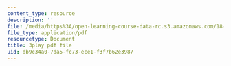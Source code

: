 ```yaml
---
content_type: resource
description: ''
file: /media/https%3A/open-learning-course-data-rc.s3.amazonaws.com/18-01sc-single-variable-calculus-fall-2010/db9c34a07da5fc73ece1f3f7b62e3987_2y4tCiWbVRI.pdf
file_type: application/pdf
resourcetype: Document
title: 3play pdf file
uid: db9c34a0-7da5-fc73-ece1-f3f7b62e3987
---
```

